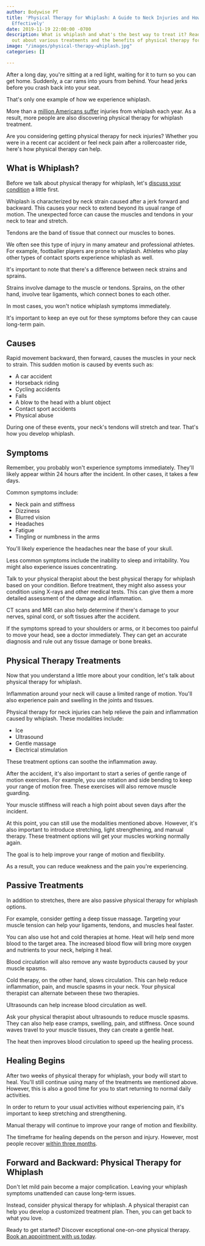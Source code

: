 ```yaml
---
author: Bodywise PT
title: 'Physical Therapy for Whiplash: A Guide to Neck Injuries and How to Treat Them
  Effectively'
date: 2019-11-19 22:00:00 -0700
description: What is whiplash and what's the best way to treat it? Read on to find
  out about various treatments and the benefits of physical therapy for whiplash.
image: "/images/physical-therapy-whiplash.jpg"
categories: []

---
```

After a long day, you're sitting at a red light, waiting for it to turn so you can get home. Suddenly, a car rams into yours from behind. Your head jerks before you crash back into your seat.

That's only one example of how we experience whiplash.

More than a [million Americans suffer](https://www.health.harvard.edu/newsletter_article/Whiplash) injuries from whiplash each year. As a result, more people are also discovering physical therapy for whiplash treatment.

Are you considering getting physical therapy for neck injuries? Whether you were in a recent car accident or feel neck pain after a rollercoaster ride, here's how physical therapy can help.

## What is Whiplash?

Before we talk about physical therapy for whiplash, let's [discuss your condition](https://bodywisept.com/neck-pain-whiplash/) a little first. 

Whiplash is characterized by neck strain caused after a jerk forward and backward. This causes your neck to extend beyond its usual range of motion. The unexpected force can cause the muscles and tendons in your neck to tear and stretch. 

Tendons are the band of tissue that connect our muscles to bones.

We often see this type of injury in many amateur and professional athletes. For example, footballer players are prone to whiplash. Athletes who play other types of contact sports experience whiplash as well. 

It's important to note that there's a difference between neck strains and sprains.

Strains involve damage to the muscle or tendons. Sprains, on the other hand, involve tear ligaments, which connect bones to each other.

In most cases, you won't notice whiplash symptoms immediately.

It's important to keep an eye out for these symptoms before they can cause long-term pain.

## Causes

Rapid movement backward, then forward, causes the muscles in your neck to strain. This sudden motion is caused by events such as:

- A car accident
- Horseback riding
- Cycling accidents
- Falls
- A blow to the head with a blunt object
- Contact sport accidents
- Physical abuse 

During one of these events, your neck's tendons will stretch and tear. That's how you develop whiplash.

## Symptoms

Remember, you probably won't experience symptoms immediately. They'll likely appear within 24 hours after the incident. In other cases, it takes a few days.

Common symptoms include:

- Neck pain and stiffness
- Dizziness
- Blurred vision
- Headaches
- Fatigue
- Tingling or numbness in the arms

You'll likely experience the headaches near the base of your skull.

Less common symptoms include the inability to sleep and irritability. You might also experience issues concentrating.

Talk to your physical therapist about the best physical therapy for whiplash based on your condition. Before treatment, they might also assess your condition using X-rays and other medical tests. This can give them a more detailed assessment of the damage and inflammation.

CT scans and MRI can also help determine if there's damage to your nerves, spinal cord, or soft tissues after the accident. 

If the symptoms spread to your shoulders or arms, or it becomes too painful to move your head, see a doctor immediately. They can get an accurate diagnosis and rule out any tissue damage or bone breaks.

## Physical Therapy Treatments

Now that you understand a little more about your condition, let's talk about physical therapy for whiplash.

Inflammation around your neck will cause a limited range of motion. You'll also experience pain and swelling in the joints and tissues. 

Physical therapy for neck injuries can help relieve the pain and inflammation caused by whiplash. These modalities include:

- Ice
- Ultrasound
- Gentle massage
- Electrical stimulation

These treatment options can soothe the inflammation away.

After the accident, it's also important to start a series of gentle range of motion exercises. For example, you use rotation and side bending to keep your range of motion free. These exercises will also remove muscle guarding. 

Your muscle stiffness will reach a high point about seven days after the incident. 

At this point, you can still use the modalities mentioned above. However, it's also important to introduce stretching, light strengthening, and manual therapy. These treatment options will get your muscles working normally again. 

The goal is to help improve your range of motion and flexibility.

As a result, you can reduce weakness and the pain you're experiencing. 

## Passive Treatments

In addition to stretches, there are also passive physical therapy for whiplash options.

For example, consider getting a deep tissue massage. Targeting your muscle tension can help your ligaments, tendons, and muscles heal faster.

You can also use hot and cold therapies at home. Heat will help send more blood to the target area. The increased blood flow will bring more oxygen and nutrients to your neck, helping it heal. 

Blood circulation will also remove any waste byproducts caused by your muscle spasms.

Cold therapy, on the other hand, slows circulation. This can help reduce inflammation, pain, and muscle spasms in your neck. Your physical therapist can alternate between these two therapies. 

Ultrasounds can help increase blood circulation as well. 

Ask your physical therapist about ultrasounds to reduce muscle spasms. They can also help ease cramps, swelling, pain, and stiffness. Once sound waves travel to your muscle tissues, they can create a gentle heat. 

The heat then improves blood circulation to speed up the healing process. 

## Healing Begins

After two weeks of physical therapy for whiplash, your body will start to heal. You'll still continue using many of the treatments we mentioned above. However, this is also a good time for you to start returning to normal daily activities. 

In order to return to your usual activities without experiencing pain, it's important to keep stretching and strengthening. 

Manual therapy will continue to improve your range of motion and flexibility. 

The timeframe for healing depends on the person and injury. However, most people recover [within three months](https://www.ninds.nih.gov/Disorders/All-Disorders/Whiplash-Information-Page).

## Forward and Backward: Physical Therapy for Whiplash

Don't let mild pain become a major complication. Leaving your whiplash symptoms unattended can cause long-term issues. 

Instead, consider physical therapy for whiplash. A physical therapist can help you develop a customized treatment plan. Then, you can get back to what you love.

Ready to get started? Discover exceptional one-on-one physical therapy. [Book an appointment with us today](https://bodywisept.com/contact-us/).